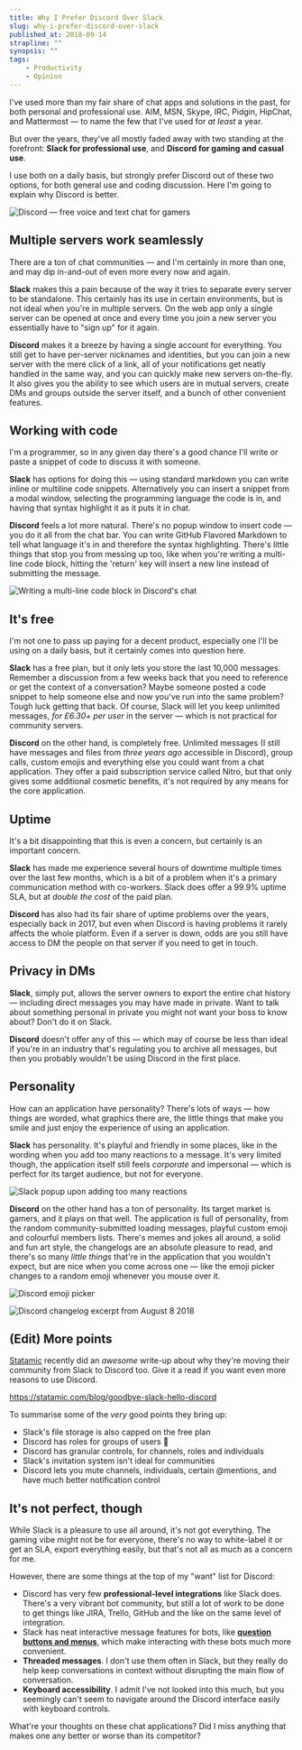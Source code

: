 ```yaml
---
title: Why I Prefer Discord Over Slack
slug: why-i-prefer-discord-over-slack
published_at: 2018-09-14
strapline: ""
synopsis: ""
tags:
    - Productivity
    - Opinion
---
```


I've used more than my fair share of chat apps and solutions in the past, for both personal and professional use. AIM, MSN, Skype, IRC, Pidgin, HipChat, and Mattermost — to name the few that I've used for *at least* a year.

But over the years, they've all mostly faded away with two standing at the forefront: **Slack for professional use**, and **Discord for gaming and casual use**.

I use both on a daily basis, but strongly prefer Discord out of these two options, for both general use and coding discussion. Here I'm going to explain why Discord is better.

![Discord — free voice and text chat for gamers](/images/articles/discord-banner.png)

## Multiple servers work seamlessly

There are a ton of chat communities — and I'm certainly in more than one, and may dip in-and-out of even more every now and again.

**Slack** makes this a pain because of the way it tries to separate every server to be standalone. This certainly has its use in certain environments, but is not ideal when you're in multiple servers. On the web app only a single server can be opened at once and every time you join a new server you essentially have to "sign up" for it again.

**Discord** makes it a breeze by having a single account for everything. You still get to have per-server nicknames and identities, but you can join a new server with the mere click of a link, all of your notifications get neatly handled in the same way, and you can quickly make new servers on-the-fly. It also gives you the ability to see which users are in mutual servers, create DMs and groups outside the server itself, and a bunch of other convenient features.

## Working with code

I'm a programmer, so in any given day there's a good chance I'll write or paste a snippet of code to discuss it with someone.

**Slack** has options for doing this — using standard markdown you can write inline or multiline code snippets. Alternatively you can insert a snippet from a modal window, selecting the programming language the code is in, and having that syntax highlight it as it puts it in chat.

**Discord** feels a lot more natural. There's no popup window to insert code — you do it all from the chat bar. You can write GitHub Flavored Markdown to tell what language it's in and therefore the syntax highlighting. There's little things that stop you from messing up too, like when you're writing a multi-line code block, hitting the 'return' key will insert a new line instead of submitting the message.

![Writing a multi-line code block in Discord's chat](/images/articles/discord-code.gif)

## It's free

I'm not one to pass up paying for a decent product, especially one I'll be using on a daily basis, but it certainly comes into question here.

**Slack** has a free plan, but it only lets you store the last 10,000 messages. Remember a discussion from a few weeks back that you need to reference or get the context of a conversation? Maybe someone posted a code snippet to help someone else and now you've run into the same problem? Tough luck getting that back. Of course, Slack will let you keep unlimited messages, *for £6.30+ per user* in the server — which is not practical for community servers.

**Discord** on the other hand, is completely free. Unlimited messages (I still have messages and files from *three years ago* accessible in Discord), group calls, custom emojis and everything else you could want from a chat application. They offer a paid subscription service called Nitro, but that only gives some additional cosmetic benefits, it's not required by any means for the core application.

## Uptime

It's a bit disappointing that this is even a concern, but certainly is an important concern.

**Slack** has made me experience several hours of downtime multiple times over the last few months, which is a bit of a problem when it's a primary communication method with co-workers. Slack does offer a 99.9% uptime SLA, but at *double the cost* of the paid plan.

**Discord** has also had its fair share of uptime problems over the years, especially back in 2017, but even when Discord is having problems it rarely affects the whole platform. Even if a server is down, odds are you still have access to DM the people on that server if you need to get in touch.

## Privacy in DMs

**Slack**, simply put, allows the server owners to export the entire chat history — including direct messages you may have made in private. Want to talk about something personal in private you might not want your boss to know about? Don't do it on Slack.

**Discord** doesn't offer any of this — which may of course be less than ideal if you're in an industry that's regulating you to archive all messages, but then you probably wouldn't be using Discord in the first place.

## Personality

How can an application have personality? There's lots of ways — how things are worded, what graphics there are, the little things that make you smile and just enjoy the experience of using an application.

**Slack** has personality. It's playful and friendly in some places, like in the wording when you add too many reactions to a message. It's very limited though, the application itself still feels *corporate* and impersonal — which is perfect for its target audience, but not for everyone.

![Slack popup upon adding too many reactions](/images/articles/slack-reaction-limit.png)

**Discord** on the other hand has a ton of personality. Its target market is gamers, and it plays on that well. The application is full of personality, from the random community-submitted loading messages, playful custom emoji and colourful members lists. There's memes and jokes all around, a solid and fun art style, the changelogs are an absolute pleasure to read, and there's so many *little things* that're in the application that you wouldn't expect, but are nice when you come across one — like the emoji picker changes to a random emoji whenever you mouse over it.

![Discord emoji picker](/images/articles/discord-emoji-picker.gif)

![Discord changelog excerpt from August 8 2018](/images/articles/discord-changelog.png)

## (Edit) More points

[Statamic](https://statamic.com/) recently did an *awesome* write-up about why they're moving their community from Slack to Discord too. Give it a read if you want even more reasons to use Discord.

<https://statamic.com/blog/goodbye-slack-hello-discord>

To summarise some of the *very* good points they bring up:

- Slack's file storage is also capped on the free plan
- Discord has roles for groups of users 🎉
- Discord has granular controls, for channels, roles and individuals
- Slack's invitation system isn't ideal for communities
- Discord lets you mute channels, individuals, certain @mentions, and have much better notification control

## It's not perfect, though

While Slack is a pleasure to use all around, it's not got everything. The gaming vibe might not be for everyone, there's no way to white-label it or get an SLA, export everything easily, but that's not all as much as a concern for me.

However, there are some things at the top of my "want" list for Discord:

- Discord has very few **professional-level integrations** like Slack does. There's a very vibrant bot community, but still a lot of work to be done to get things like JIRA, Trello, GitHub and the like on the same level of integration.
- Slack has neat interactive message features for bots, like [**question buttons and menus**](https://api.slack.com/docs/message-buttons), which make interacting with these bots much more convenient.
- **Threaded messages**. I don't use them often in Slack, but they really do help keep conversations in context without disrupting the main flow of conversation.
- **Keyboard accessibility**. I admit I've not looked into this much, but you seemingly can't seem to navigate around the Discord interface easily with keyboard controls.

What're your thoughts on these chat applications? Did I miss anything that makes one any better or worse than its competitor?

